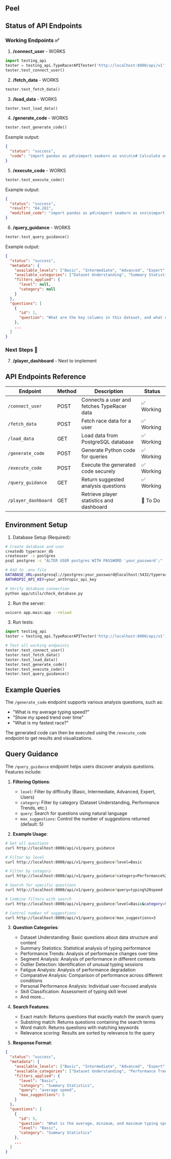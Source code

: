 ## Peel

## Status of API Endpoints

### Working Endpoints ✅

1. **/connect_user** - WORKS
```python
import testing_api
tester = testing_api.TypeRacerAPITester('http://localhost:8000/api/v1', 'barat_paim')
tester.test_connect_user()
```

2. **/fetch_data** - WORKS
```python
tester.test_fetch_data()
```

3. **/load_data** - WORKS
```python
tester.test_load_data()
```

4. **/generate_code** - WORKS
```python
tester.test_generate_code()
```
Example output:
```json
{
  "status": "success",
  "code": "import pandas as pd\nimport seaborn as sns\n\n# Calculate average speed\nresult = df['speed'].mean()\n"
}
```

5. **/execute_code** - WORKS
```python
tester.test_execute_code()
```
Example output:
```json
{
  "status": "success",
  "result": "84.281",
  "modified_code": "import pandas as pd\nimport seaborn as sns\nimport matplotlib.pyplot as plt\n\n# Calculate average speed\nresult = df['speed'].mean()\n"
}
```

6. **/query_guidance** - WORKS
```python
tester.test_query_guidance()
```
Example output:
```json
{
  "status": "success",
  "metadata": {
    "available_levels": ["Basic", "Intermediate", "Advanced", "Expert", "Users"],
    "available_categories": ["Dataset Understanding", "Summary Statistics", "Performance Trends", "Segment Analysis", "..."],
    "filters_applied": {
      "level": null,
      "category": null
    }
  },
  "questions": [
    {
      "id": 1,
      "question": "What are the key columns in this dataset, and what does each column represent?"
    },
    ...
  ]
}
```

### Next Steps 🚧

7. **/player_dashboard** - Next to implement

## API Endpoints Reference

| **Endpoint**        | **Method** | **Description**                                   | **Status**    |
|---------------------|------------|--------------------------------------------------|---------------|
| `/connect_user`     | POST       | Connects a user and fetches TypeRacer data       | ✅ Working    |
| `/fetch_data`       | POST       | Fetch race data for a user                       | ✅ Working    |
| `/load_data`        | GET        | Load data from PostgreSQL database               | ✅ Working    |
| `/generate_code`    | POST       | Generate Python code for queries                 | ✅ Working    |
| `/execute_code`     | POST       | Execute the generated code securely              | ✅ Working    |
| `/query_guidance`   | GET        | Return suggested analysis questions              | ✅ Working    |
| `/player_dashboard` | GET        | Retrieve player statistics and dashboard         | 🚧 To Do      |

## Environment Setup

1. Database Setup (Required):
```bash
# Create database and user
createdb typeracer_db
createuser -s postgres
psql postgres -c "ALTER USER postgres WITH PASSWORD 'your_password';"

# Add to .env file
DATABASE_URL=postgresql://postgres:your_password@localhost:5432/typeracer_db
ANTHROPIC_API_KEY=your_anthropic_api_key

# Verify database connection
python app/utils/check_database.py
```

2. Run the server:
```bash
uvicorn app.main:app --reload
```

3. Run tests:
```python
import testing_api
tester = testing_api.TypeRacerAPITester('http://localhost:8000/api/v1', 'barat_paim')

# Test all working endpoints
tester.test_connect_user()
tester.test_fetch_data()
tester.test_load_data()
tester.test_generate_code()
tester.test_execute_code()
tester.test_query_guidance()
```

## Example Queries

The `/generate_code` endpoint supports various analysis questions, such as:
- "What is my average typing speed?"
- "Show my speed trend over time"
- "What is my fastest race?"

The generated code can then be executed using the `/execute_code` endpoint to get results and visualizations.

## Query Guidance

The `/query_guidance` endpoint helps users discover analysis questions. Features include:

1. **Filtering Options**:
   - `level`: Filter by difficulty (Basic, Intermediate, Advanced, Expert, Users)
   - `category`: Filter by category (Dataset Understanding, Performance Trends, etc.)
   - `query`: Search for questions using natural language
   - `max_suggestions`: Control the number of suggestions returned (default: 5)

2. **Example Usage**:
```bash
# Get all questions
curl http://localhost:8000/api/v1/query_guidance

# Filter by level
curl http://localhost:8000/api/v1/query_guidance?level=Basic

# Filter by category
curl http://localhost:8000/api/v1/query_guidance?category=Performance%20Trends

# Search for specific questions
curl http://localhost:8000/api/v1/query_guidance?query=typing%20speed

# Combine filters with search
curl http://localhost:8000/api/v1/query_guidance?level=Basic&category=Summary%20Statistics&query=average

# Control number of suggestions
curl http://localhost:8000/api/v1/query_guidance?max_suggestions=3
```

3. **Question Categories**:
   - Dataset Understanding: Basic questions about data structure and content
   - Summary Statistics: Statistical analysis of typing performance
   - Performance Trends: Analysis of performance changes over time
   - Segment Analysis: Analysis of performance in different contexts
   - Outlier Detection: Identification of unusual typing sessions
   - Fatigue Analysis: Analysis of performance degradation
   - Comparative Analysis: Comparison of performance across different conditions
   - Personal Performance Analysis: Individual user-focused analysis
   - Skill Classification: Assessment of typing skill level
   - And more...

4. **Search Features**:
   - Exact match: Returns questions that exactly match the search query
   - Substring match: Returns questions containing the search terms
   - Word match: Returns questions with matching keywords
   - Relevance scoring: Results are sorted by relevance to the query

5. **Response Format**:
```json
{
  "status": "success",
  "metadata": {
    "available_levels": ["Basic", "Intermediate", "Advanced", "Expert", "Users"],
    "available_categories": ["Dataset Understanding", "Performance Trends", ...],
    "filters_applied": {
      "level": "Basic",
      "category": "Summary Statistics",
      "query": "average speed",
      "max_suggestions": 5
    }
  },
  "questions": [
    {
      "id": 5,
      "question": "What is the average, minimum, and maximum typing speed (WPM) in this dataset?",
      "level": "Basic",
      "category": "Summary Statistics"
    },
    ...
  ]
}
```
